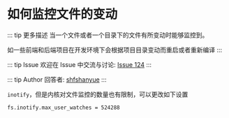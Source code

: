 # 如何监控文件的变动

::: tip 更多描述 
 当一个文件或者一个目录下的文件有所变动时能够监控到。

如一些前端和后端项目在开发环境下会根据项目目录变动而重启或者重新编译 
:::

::: tip Issue 
 欢迎在 Issue 中交流与讨论: [Issue 124](https://github.com/shfshanyue/Daily-Question/issues/124) 
:::

::: tip Author 
回答者: [shfshanyue](https://github.com/shfshanyue) 
:::

`inotify`，但是内核对文件监控的数量也有限制，可以更改如下设置

``` bash
fs.inotify.max_user_watches = 524288
```